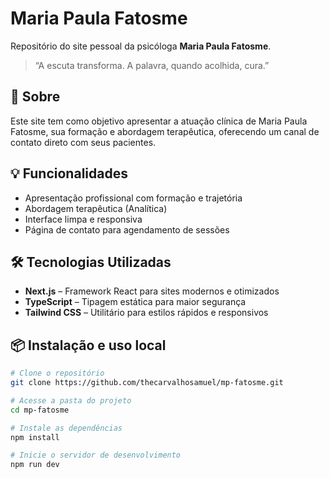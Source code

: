 # Maria Paula Fatosme

Repositório do site pessoal da psicóloga **Maria Paula Fatosme**.

> “A escuta transforma. A palavra, quando acolhida, cura.”

## 🧠 Sobre

Este site tem como objetivo apresentar a atuação clínica de Maria Paula Fatosme, sua formação e abordagem terapêutica, oferecendo um canal de contato direto com seus pacientes.

<!-- O projeto foi desenvolvido com foco em **simplicidade, clareza e acessibilidade**, refletindo os valores da prática psicanalítica. -->

## 💡 Funcionalidades

- Apresentação profissional com formação e trajetória
- Abordagem terapêutica (Analítica)
- Interface limpa e responsiva
- Página de contato para agendamento de sessões

## 🛠️ Tecnologias Utilizadas

- **Next.js** – Framework React para sites modernos e otimizados
- **TypeScript** – Tipagem estática para maior segurança
- **Tailwind CSS** – Utilitário para estilos rápidos e responsivos
<!-- - **Vercel** – Hospedagem e deploy contínuo -->

## 📦 Instalação e uso local

```bash
# Clone o repositório
git clone https://github.com/thecarvalhosamuel/mp-fatosme.git

# Acesse a pasta do projeto
cd mp-fatosme

# Instale as dependências
npm install

# Inicie o servidor de desenvolvimento
npm run dev
```
